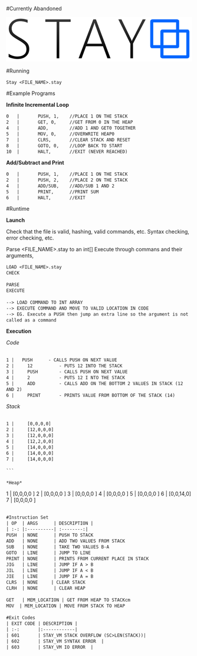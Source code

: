 #Currently Abandoned

![StayVM](https://raw.githubusercontent.com/Matt-Allen44/StayVM/master/res/StayVM-Logo.png?token=AGDdThgw5G_rrtw55k2HTTKPwQv0nssjks5WxwUtwA%3D%3D)


#Running 
``` 
Stay <FILE_NAME>.stay
```

#Example Programs

**Infinite Incremental Loop**
```
0	|		PUSH, 1,	//PLACE 1 ON THE STACK
2	|		GET, 0,		//GET FROM 0 IN THE HEAP 
4	|		ADD,		//ADD 1 AND GET0 TOGETHER
5	|		MOV, 0,		//OVERWRITE HEAP0
7	|		CLRS,		//CLEAR STACK AND RESET
8	|		GOTO, 0,	//LOOP BACK TO START
10	|		HALT,		//EXIT (NEVER REACHED)
```

**Add/Subtract and Print**
```
0	|		PUSH, 1,	//PLACE 1 ON THE STACK
2	|		PUSH, 2,	//PLACE 2 ON THE STACK
4	|		ADD/SUB,	//ADD/SUB 1 AND 2
5	|		PRINT,		//PRINT SUM
6	|		HALT,	  	//EXIT
```


#Runtime

**Launch**

Check that the file is valid, hashing, valid commands, etc.
Syntax checking, error checking, etc.

Parse <FILE_NAME>.stay to an int[]
Execute through commans and their arguments, 

````
LOAD <FILE_NAME>.stay
CHECK

PARSE
EXECUTE

--> LOAD COMMAND TO INT ARRAY
--> EXECUTE COMMAND AND MOVE TO VALID LOCATION IN CODE
--> EG. Execute a PUSH then jump an extra line so the argument is not called as a command

````

**Execution**

*Code*

````

1 |   PUSH		- CALLS PUSH ON NEXT VALUE
2 |		12			- PUTS 12 INTO THE STACK
3 |		PUSH		- CALLS PUSH ON NEXT VALUE
4 |		2			- PUTS 12 I NTO THE STACK
5 |		ADD 		- CALLS ADD ON THE BOTTOM 2 VALUES IN STACK (12 AND 2)
6 | 	PRINT		- PRINTS VALUE FROM BOTTOM OF THE STACK (14)

````

*Stack*

````

1 |   	[0,0,0,0]
2 |		[12,0,0,0]
3 |		[12,0,0,0]
4 |		[12,2,0,0]
5 |		[14,0,0,0]
6 | 	[14,0,0,0]
7 | 	[14,0,0,0]

```

*Heap*

````

1 |   	[0,0,0,0 ]
2 |		[0,0,0,0 ]
3 |		[0,0,0,0 ]
4 |		[0,0,0,0 ]
5 |		[0,0,0,0 ]
6 | 	[0,0,14,0]
7 | 	[0,0,0,0 ]

```

#Instruction Set
| OP  | ARGS      | DESCRIPTION |
| :-: |:----------| :--------:|
PUSH  |	NONE	  | PUSH TO STACK
ADD   |	NONE	  | ADD TWO VALUES FROM STACK
SUB   |	NONE 	  | TAKE TWO VALUES B-A 
GOTO  | LINE 	  | JUMP TO LINE
PRINT |	NONE	  | PRINTS FROM CURRENT PLACE IN STACK
JIG   | LINE      | JUMP IF A > B
JIL   | LINE      | JUMP IF A < B
JIE   | LINE      | JUMP IF A = B
CLRS  | NONE     | CLEAR STACK
CLRH  | NONE      | CLEAR HEAP

GET   | MEM_LOCATION | GET FROM HEAP TO STACKcm
MOV  | MEM_LOCATION | MOVE FROM STACK TO HEAP

#Exit Codes
| EXIT CODE | DESCRIPTION |
| :-: 		|:------------|
| 601  		| STAY_VM STACK OVERFLOW (SC>LEN(STACK))|
| 602		| STAY_VM SYNTAX ERROR	|
| 603		| STAY_VM IO ERROR	|
